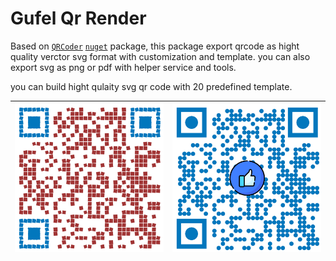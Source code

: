 # Gufel Qr Render
Based on [`QRCoder`](https://github.com/Shane32/QRCoder) [`nuget`](https://www.nuget.org/packages/QRCoder) package, this package export qrcode as hight quality verctor svg format with customization and template. you can also export svg as png or pdf with helper service and tools.

you can build hight qulaity svg qr code with 20 predefined template.

| <img src="/Asset/template/13.png" width="" alt="13">  | <img src="/Asset/template/15.png" width="" alt="14"> |
|:---:|:--:|
